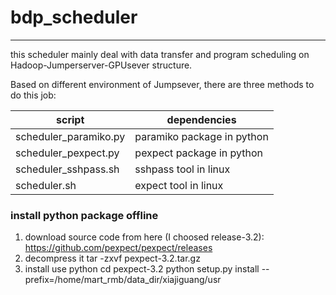 # bdp_scheduler

---------------------------
this scheduler mainly deal with data transfer and program scheduling on
Hadoop-Jumperserver-GPUsever structure.

Based on different environment of Jumpsever, there are three methods to do this
job:

script                    | dependencies
--------------------------|------------------------------
scheduler_paramiko.py     | paramiko package in python
scheduler_pexpect.py      | pexpect package in python
scheduler_sshpass.sh      | sshpass tool in linux
scheduler.sh              | expect tool in linux

### install python package offline
1. download source code from here (I choosed release-3.2):
    https://github.com/pexpect/pexpect/releases
2. decompress it
    tar -zxvf pexpect-3.2.tar.gz
2. install use python
    cd pexpect-3.2
    python setup.py install --prefix=/home/mart_rmb/data_dir/xiajiguang/usr
